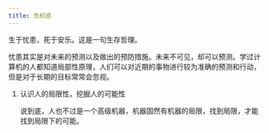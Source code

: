 ```yaml
---
title: 危机感
---
```


生于忧患，死于安乐。这是一句生存哲理。

忧患其实是对未来的预测以及做出的预防措施。未来不可见，却可以预测。学过计算机的人都知道局部性原理，人们可以对近期的事物进行较为准确的预测和行动，但是对于长期的目标常常会忽视。

1. 认识人的局限性，挖掘人的可能性

   说到底，人也不过是一个高级机器，机器固然有机器的局限，找到局限，才能找到局限下的可能。

